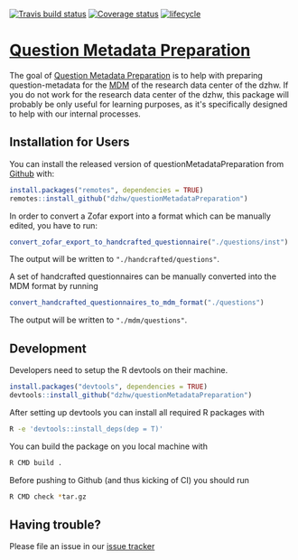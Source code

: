 
<!-- README.md is generated from README.Rmd. Please edit that file -->
[![Travis build status](https://travis-ci.org/dzhw/questionMetadataPreparation.svg?branch=master)](https://travis-ci.org/dzhw/questionMetadataPreparation) [![Coverage status](https://codecov.io/github/dzhw/questionMetadataPreparation/branch/master/graph/badge.svg)](https://codecov.io/github/dzhw/questionMetadataPreparation?branch=master) [![lifecycle](https://img.shields.io/badge/lifecycle-experimental-orange.svg)](https://www.tidyverse.org/lifecycle/#experimental)

[Question Metadata Preparation](https://dzhw.github.io/questionMetadataPreparation/)
====================================================================================

The goal of [Question Metadata Preparation](https://dzhw.github.io/questionMetadataPreparation/) is to help with preparing question-metadata for the [MDM](https://metadata.fdz.dzhw.eu) of the research data center of the dzhw. If you do not work for the research data center of the dzhw, this package will probably be only useful for learning purposes, as it's specifically designed to help with our internal processes.

Installation for Users
----------------------

You can install the released version of questionMetadataPreparation from [Github](https://github.com/dzhw/questionMetadataPreparation) with:

``` r
install.packages("remotes", dependencies = TRUE)
remotes::install_github("dzhw/questionMetadataPreparation")
```

In order to convert a Zofar export into a format which can be manually edited, you have to run:

``` r
convert_zofar_export_to_handcrafted_questionnaire("./questions/inst")
```

The output will be written to `"./handcrafted/questions"`.

A set of handcrafted questionnaires can be manually converted into the MDM format by running

``` r
convert_handcrafted_questionnaires_to_mdm_format("./questions")
```

The output will be written to `"./mdm/questions"`.

Development
-----------

Developers need to setup the R devtools on their machine.

``` r
install.packages("devtools", dependencies = TRUE)
devtools::install_github("dzhw/questionMetadataPreparation")
```

After setting up devtools you can install all required R packages with

``` bash
R -e 'devtools::install_deps(dep = T)'
```

You can build the package on you local machine with

``` bash
R CMD build .
```

Before pushing to Github (and thus kicking of CI) you should run

``` bash
R CMD check *tar.gz
```

Having trouble?
---------------

Please file an issue in our [issue tracker](https://github.com/dzhw/metadatamanagement/issues)
